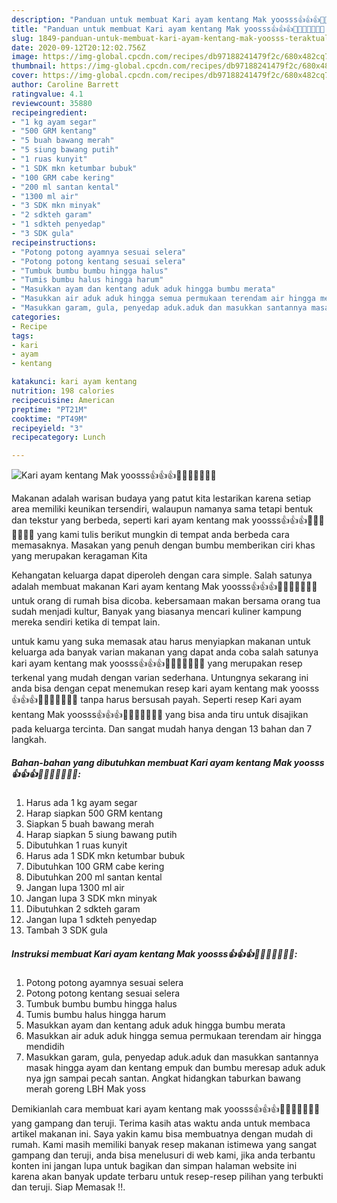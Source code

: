 ```yaml
---
description: "Panduan untuk membuat Kari ayam kentang Mak yoosss👍👍👍🙏🙏🙏😍😘😘😘 teraktual"
title: "Panduan untuk membuat Kari ayam kentang Mak yoosss👍👍👍🙏🙏🙏😍😘😘😘 teraktual"
slug: 1849-panduan-untuk-membuat-kari-ayam-kentang-mak-yoosss-teraktual
date: 2020-09-12T20:12:02.756Z
image: https://img-global.cpcdn.com/recipes/db97188241479f2c/680x482cq70/kari-ayam-kentang-mak-yoosss👍👍👍🙏🙏🙏😍😘😘😘-foto-resep-utama.jpg
thumbnail: https://img-global.cpcdn.com/recipes/db97188241479f2c/680x482cq70/kari-ayam-kentang-mak-yoosss👍👍👍🙏🙏🙏😍😘😘😘-foto-resep-utama.jpg
cover: https://img-global.cpcdn.com/recipes/db97188241479f2c/680x482cq70/kari-ayam-kentang-mak-yoosss👍👍👍🙏🙏🙏😍😘😘😘-foto-resep-utama.jpg
author: Caroline Barrett
ratingvalue: 4.1
reviewcount: 35880
recipeingredient:
- "1 kg ayam segar"
- "500 GRM kentang"
- "5 buah bawang merah"
- "5 siung bawang putih"
- "1 ruas kunyit"
- "1 SDK mkn ketumbar bubuk"
- "100 GRM cabe kering"
- "200 ml santan kental"
- "1300 ml air"
- "3 SDK mkn minyak"
- "2 sdkteh garam"
- "1 sdkteh penyedap"
- "3 SDK gula"
recipeinstructions:
- "Potong potong ayamnya sesuai selera"
- "Potong potong kentang sesuai selera"
- "Tumbuk bumbu bumbu hingga halus"
- "Tumis bumbu halus hingga harum"
- "Masukkan ayam dan kentang aduk aduk hingga bumbu merata"
- "Masukkan air aduk aduk hingga semua permukaan terendam air hingga mendidih"
- "Masukkan garam, gula, penyedap aduk.aduk dan masukkan santannya masak hingga ayam dan kentang empuk dan bumbu meresap aduk aduk nya jgn sampai pecah santan. Angkat hidangkan taburkan bawang merah goreng LBH Mak yoss"
categories:
- Recipe
tags:
- kari
- ayam
- kentang

katakunci: kari ayam kentang 
nutrition: 198 calories
recipecuisine: American
preptime: "PT21M"
cooktime: "PT49M"
recipeyield: "3"
recipecategory: Lunch

---
```



![Kari ayam kentang Mak yoosss👍👍👍🙏🙏🙏😍😘😘😘](https://img-global.cpcdn.com/recipes/db97188241479f2c/680x482cq70/kari-ayam-kentang-mak-yoosss👍👍👍🙏🙏🙏😍😘😘😘-foto-resep-utama.jpg)

Makanan adalah warisan budaya yang patut kita lestarikan karena setiap area memiliki keunikan tersendiri, walaupun namanya sama tetapi bentuk dan tekstur yang berbeda, seperti kari ayam kentang mak yoosss👍👍👍🙏🙏🙏😍😘😘😘 yang kami tulis berikut mungkin di tempat anda berbeda cara memasaknya. Masakan yang penuh dengan bumbu memberikan ciri khas yang merupakan keragaman Kita

Kehangatan keluarga dapat diperoleh dengan cara simple. Salah satunya adalah membuat makanan Kari ayam kentang Mak yoosss👍👍👍🙏🙏🙏😍😘😘😘 untuk orang di rumah bisa dicoba. kebersamaan makan bersama orang tua sudah menjadi kultur, Banyak yang biasanya mencari kuliner kampung mereka sendiri ketika di tempat lain.



untuk kamu yang suka memasak atau harus menyiapkan makanan untuk keluarga ada banyak varian makanan yang dapat anda coba salah satunya kari ayam kentang mak yoosss👍👍👍🙏🙏🙏😍😘😘😘 yang merupakan resep terkenal yang mudah dengan varian sederhana. Untungnya sekarang ini anda bisa dengan cepat menemukan resep kari ayam kentang mak yoosss👍👍👍🙏🙏🙏😍😘😘😘 tanpa harus bersusah payah.
Seperti resep Kari ayam kentang Mak yoosss👍👍👍🙏🙏🙏😍😘😘😘 yang bisa anda tiru untuk disajikan pada keluarga tercinta. Dan sangat mudah hanya dengan 13 bahan dan 7 langkah.


<!--inarticleads1-->

##### Bahan-bahan yang dibutuhkan membuat Kari ayam kentang Mak yoosss👍👍👍🙏🙏🙏😍😘😘😘:

1. Harus ada 1 kg ayam segar
1. Harap siapkan 500 GRM kentang
1. Siapkan 5 buah bawang merah
1. Harap siapkan 5 siung bawang putih
1. Dibutuhkan 1 ruas kunyit
1. Harus ada 1 SDK mkn ketumbar bubuk
1. Dibutuhkan 100 GRM cabe kering
1. Dibutuhkan 200 ml santan kental
1. Jangan lupa 1300 ml air
1. Jangan lupa 3 SDK mkn minyak
1. Dibutuhkan 2 sdkteh garam
1. Jangan lupa 1 sdkteh penyedap
1. Tambah 3 SDK gula




<!--inarticleads2-->

##### Instruksi membuat  Kari ayam kentang Mak yoosss👍👍👍🙏🙏🙏😍😘😘😘:

1. Potong potong ayamnya sesuai selera
1. Potong potong kentang sesuai selera
1. Tumbuk bumbu bumbu hingga halus
1. Tumis bumbu halus hingga harum
1. Masukkan ayam dan kentang aduk aduk hingga bumbu merata
1. Masukkan air aduk aduk hingga semua permukaan terendam air hingga mendidih
1. Masukkan garam, gula, penyedap aduk.aduk dan masukkan santannya masak hingga ayam dan kentang empuk dan bumbu meresap aduk aduk nya jgn sampai pecah santan. Angkat hidangkan taburkan bawang merah goreng LBH Mak yoss




Demikianlah cara membuat kari ayam kentang mak yoosss👍👍👍🙏🙏🙏😍😘😘😘 yang gampang dan teruji. Terima kasih atas waktu anda untuk membaca artikel makanan ini. Saya yakin kamu bisa membuatnya dengan mudah di rumah. Kami masih memiliki banyak resep makanan istimewa yang sangat gampang dan teruji, anda bisa menelusuri di web kami, jika anda terbantu konten ini jangan lupa untuk bagikan dan simpan halaman website ini karena akan banyak update terbaru untuk resep-resep pilihan yang terbukti dan teruji. Siap Memasak !!. 
